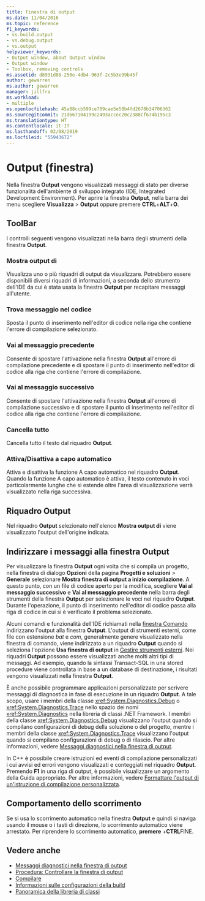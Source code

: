 ```yaml
---
title: Finestra di output
ms.date: 11/04/2016
ms.topic: reference
f1_keywords:
- vs.build.output
- vs.debug.output
- vs.output
helpviewer_keywords:
- Output window, about Output window
- Output window
- Toolbox, removing controls
ms.assetid: d8931d88-250e-4db4-963f-2c5b3e99b45f
author: gewarren
ms.author: gewarren
manager: jillfra
ms.workload:
- multiple
ms.openlocfilehash: 45a88ccb599ce709cae5e58b4fd2678b34706362
ms.sourcegitcommit: 21d667104199c2493accec20c2388cf674b195c3
ms.translationtype: HT
ms.contentlocale: it-IT
ms.lasthandoff: 02/08/2019
ms.locfileid: "55943672"
---
```

# <a name="output-window"></a>Output (finestra)

Nella finestra **Output** vengono visualizzati messaggi di stato per diverse funzionalità dell'ambiente di sviluppo integrato (IDE, Integrated Development Environment). Per aprire la finestra **Output**, nella barra dei menu scegliere **Visualizza** > **Output** oppure premere **CTRL**+**ALT**+**O**.

## <a name="toolbar"></a>ToolBar

I controlli seguenti vengono visualizzati nella barra degli strumenti della finestra **Output**.

### <a name="show-output-from"></a>Mostra output di

Visualizza uno o più riquadri di output da visualizzare. Potrebbero essere disponibili diversi riquadri di informazioni, a seconda dello strumento dell'IDE da cui è stata usata la finestra **Output** per recapitare messaggi all'utente.

### <a name="find-message-in-code"></a>Trova messaggio nel codice

Sposta il punto di inserimento nell'editor di codice nella riga che contiene l'errore di compilazione selezionato.

### <a name="go-to-previous-message"></a>Vai al messaggio precedente

Consente di spostare l'attivazione nella finestra **Output** all'errore di compilazione precedente e di spostare il punto di inserimento nell'editor di codice alla riga che contiene l'errore di compilazione.

### <a name="go-to-next-message"></a>Vai al messaggio successivo

Consente di spostare l'attivazione nella finestra **Output** all'errore di compilazione successivo e di spostare il punto di inserimento nell'editor di codice alla riga che contiene l'errore di compilazione.

### <a name="clear-all"></a>Cancella tutto

Cancella tutto il testo dal riquadro **Output**.

### <a name="toggle-word-wrap"></a>Attiva/Disattiva a capo automatico

Attiva e disattiva la funzione A capo automatico nel riquadro **Output**. Quando la funzione A capo automatico è attiva, il testo contenuto in voci particolarmente lunghe che si estende oltre l'area di visualizzazione verrà visualizzato nella riga successiva.

## <a name="output-pane"></a>Riquadro Output

Nel riquadro **Output** selezionato nell'elenco **Mostra output di** viene visualizzato l'output dell'origine indicata.

## <a name="route-messages-to-the-output-window"></a>Indirizzare i messaggi alla finestra Output

Per visualizzare la finestra **Output** ogni volta che si compila un progetto, nella finestra di dialogo **Opzioni** della pagina **Progetti e soluzioni** > **Generale** selezionare **Mostra finestra di output a inizio compilazione**. A questo punto, con un file di codice aperto per la modifica, scegliere **Vai al messaggio successivo** e **Vai al messaggio precedente** nella barra degli strumenti della finestra **Output** per selezionare le voci nel riquadro **Output**. Durante l'operazione, il punto di inserimento nell'editor di codice passa alla riga di codice in cui si è verificato il problema selezionato.

Alcuni comandi e funzionalità dell'IDE richiamati nella [finestra Comando](../../ide/reference/command-window.md) indirizzano l'output alla finestra **Output**. L'output di strumenti esterni, come file con estensione *bat* e *com*, generalmente genere visualizzato nella finestra di comando, viene indirizzato a un riquadro **Output** quando si seleziona l'opzione **Usa finestra di output** in [Gestire strumenti esterni](../../ide/managing-external-tools.md). Nei riquadri **Output** possono essere visualizzati anche molti altri tipi di messaggi. Ad esempio, quando la sintassi Transact-SQL in una stored procedure viene controllata in base a un database di destinazione, i risultati vengono visualizzati nella finestra **Output**.

È anche possibile programmare applicazioni personalizzate per scrivere messaggi di diagnostica in fase di esecuzione in un riquadro **Output**. A tale scopo, usare i membri della classe <xref:System.Diagnostics.Debug> o <xref:System.Diagnostics.Trace> nello spazio dei nomi <xref:System.Diagnostics> nella libreria di classi .NET Framework. I membri della classe <xref:System.Diagnostics.Debug> visualizzano l'output quando si compilano configurazioni di debug della soluzione o del progetto, mentre i membri della classe <xref:System.Diagnostics.Trace> visualizzano l'output quando si compilano configurazioni di debug o di rilascio. Per altre informazioni, vedere [Messaggi diagnostici nella finestra di output](../../debugger/diagnostic-messages-in-the-output-window.md).

In C++ è possibile creare istruzioni ed eventi di compilazione personalizzati i cui avvisi ed errori vengono visualizzati e conteggiati nel riquadro **Output**. Premendo **F1** in una riga di output, è possibile visualizzare un argomento della Guida appropriato. Per altre informazioni, vedere [Formattare l'output di un'istruzione di compilazione personalizzata](/cpp/ide/formatting-the-output-of-a-custom-build-step-or-build-event).

## <a name="scroll-behavior"></a>Comportamento dello scorrimento

Se si usa lo scorrimento automatico nella finestra **Output** e quindi si naviga usando il mouse o i tasti di direzione, lo scorrimento automatico viene arrestato. Per riprendere lo scorrimento automatico, **premere** +**CTRL**FINE.

## <a name="see-also"></a>Vedere anche

- [Messaggi diagnostici nella finestra di output](../../debugger/diagnostic-messages-in-the-output-window.md)
- [Procedura: Controllare la finestra di output](https://msdn.microsoft.com/Library/91aebd15-8854-4a7a-9f7d-57376fb4e858)
- [Compilare](../../ide/compiling-and-building-in-visual-studio.md)
- [Informazioni sulle configurazioni della build](../../ide/understanding-build-configurations.md)
- [Panoramica della libreria di classi](/dotnet/standard/class-library-overview)